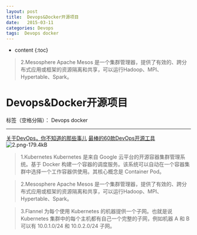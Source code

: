 ```yaml
---
layout: post
title:  Devops&Docker开源项目
date:   2015-03-11
categories: Devops
tags:  Devops docker 
---
```


* content
{:toc}


>2.Mesosphere
Apache Mesos 是一个集群管理器，提供了有效的、跨分布式应用或框架的资源隔离和共享，可以运行Hadoop、MPI、Hypertable、Spark。






# Devops&Docker开源项目

标签（空格分隔）： Devops docker 

---
[关于DevOps，你不知道的那些事儿](http://os.51cto.com/art/201404/436824.htm)
[最棒的60款DevOps开源工具](http://os.51cto.com/art/201509/492029_all.htm)
![2.png-179.4kB][1]
>1.Kubernetes
Kubernetes 是来自 Google 云平台的开源容器集群管理系统。基于 Docker 构建一个容器的调度服务。该系统可以自动在一个容器集群中选择一个工作容器供使用。其核心概念是 Container Pod。

>2.Mesosphere
Apache Mesos 是一个集群管理器，提供了有效的、跨分布式应用或框架的资源隔离和共享，可以运行Hadoop、MPI、Hypertable、Spark。

>3.Flannel
为每个使用 Kubernetes 的机器提供一个子网。也就是说 Kubernetes 集群中的每个主机都有自己一个完整的子网，例如机器 A 和 B 可以有 10.0.1.0/24 和 10.0.2.0/24 子网。


  [1]: http://static.zybuluo.com/maorongrong/noy0nctxhqsve2p1wmf9pw4x/2.png